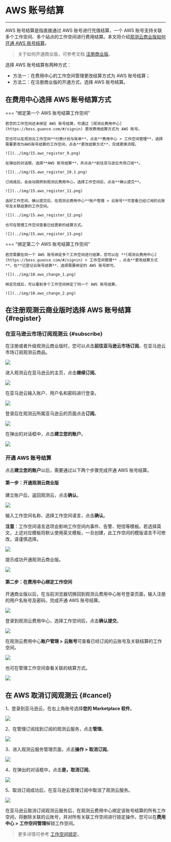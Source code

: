 # AWS 账号结算
---

AWS 账号结算是指直接通过 AWS 账号进行充值结算，一个 AWS 账号支持关联多个工作空间、多个站点的工作空间进行费用结算。本文将介绍<u>观测云商业版如何开通 AWS 账号结算</u>。

> 关于如何开通商业版，可参考文档 [注册商业版](../../billing/commercial-register.md)。

选择 AWS 账号结算有两种方式：

- 方法一：在费用中心的工作空间管理更改结算方式为 AWS 账号结算；   
- 方法二：在注册商业版的开通方式，选择 AWS 账号结算。

## 在费用中心选择 AWS 账号结算方式

=== "绑定第一个 AWS 账号结算工作空间"

    若您的工作空间还未绑定 AWS 账号结算，可通过 [观测云费用中心](https://boss.guance.com/#/signin) 更改费用结算方式为 AWS 账号。

    您也可以在观测云工作空间**付费计划与账单**，点击**费用中心 > 工作空间管理**，选择需要更改为AWS账号结算的工作空间，点击**更改结算方式**，完成更换流程。

    ![](../img/15.aws_register_9.png)

    在弹出的对话框，选择**AWS 账号结算**，并点击**前往亚马逊云市场订阅**。

    ![](../img/15.aws_register_10.1.png)

    订阅成后，会自动跳转到观测云费用中心，选择工作空间后，点击**确认提交**。

    ![](../img/15.aws_register_11.png)

    选好工作空间，确认提交后，在观测云费用中心**账户管理 > 云账号**可查看已经订阅的云账号及关联结算的工作空间。

    ![](../img/15.aws_register_12.png)

    也可在管理工作空间查看已经更新的结算方式。

    ![](../img/15.aws_register_13.png)

=== "绑定第二个 AWS 账号结算工作空间"

    若您需要在同一个 AWS 账号绑定多个工作空间进行结算，您可以在 **[观测云费用中心](https://boss.guance.com/#/signin) > 工作空间管理** ，点击**更改结算方式**，在**已登记云账号结算**，选择需要绑定的 AWS 账号即可。

    ![](../img/10.aws_change_1.png)

    绑定完成后，可以看到多个工作空间绑定了同一个 AWS 账号结算。

    ![](../img/10.aws_change_2.png)

## 在注册观测云商业版时选择 AWS 账号结算 {#register}

### 在亚马逊云市场订阅观测云 {#subscribe}

在注册或者升级观测云商业版时，您可以点击**前往亚马逊云市场订阅**，在亚马逊云市场订阅观测云商品。

![](../img/15.aws_register_4.png)

进入观测云在亚马逊云的主页，点击**继续订阅**。

![](../img/8.space_4.png)

在亚马逊云输入账户、用户名和密码进行登录。

![](../img/8.space_5.png)

登录后在观测云所属亚马逊云的页面点击**订阅**。

![](../img/8.space_8.png)

在弹出的对话框中，点击**建立您的账户**。

![](../img/8.space_9.png)

### 开通 AWS 账号结算

点击**建立您的账户**以后，需要通过以下两个步骤完成开通 AWS 账号结算。

#### 第一步：开通观测云商业版

建立账户后，返回观测云，点击**确认**。

![](../img/15.aws_register_6.1.png)

输入工作空间名称、选择工作空间语言，点击**确认**。

**注意**：工作空间语言选项会影响工作空间内事件、告警、短信等模板。若选择英文，上述对应模板将默认使用英文模板，一旦创建，此工作空间的模版语言不可修改，请谨慎选择。

![](../img/15.aws_register_7.png)

提示成功开通观测云商业版。

![](../img/15.aws_register_8.png)

#### 第二步：在费用中心绑定工作空间

开通商业版以后，在当前浏览器切换回到观测云费用中心账号登录页面，输入注册的用户名账号及密码，完成开通 AWS 账号结算。

![](../img/15.aws_register_5.png)

登录到观测云费用中心，选择工作空间后，点击**确认提交**。

![](../img/15.aws_register_11.png)

在观测云费用中心**账户管理 > 云账号**可查看已经订阅的云账号及关联结算的工作空间。

![](../img/15.aws_register_12.png)

也可在管理工作空间查看关联的结算方式。

![](../img/15.aws_register_13.png)


## 在 AWS 取消订阅观测云 {#cancel}

1、登录到亚马逊云，在右上角账号选择**您的 Marketplace 软件**。

![](../img/8.space_13.png)

2、在管理订阅找到订阅的观测云服务，点击**管理**。

![](../img/8.space_14.png)

3、进入观测云服务管理页面，点击**操作 > 取消订阅**。

![](../img/8.space_15.png)

4、在弹出的对话框中，点击**是，取消订阅**。

![](../img/8.space_16.png)

5、取消订阅成功后，在亚马逊云管理订阅中取消了观测云服务。

![](../img/8.space_17.png)

在亚马逊云取消订阅观测云服务后，在观测云费用中心绑定该账号结算的所有工作空间，将删除关联的云账号，并对所有关联工作空间进行锁定操作，您可以在**费用中心 > 工作空间管理**解锁工作空间。

> 更多详情可参考 [工作空间锁定](../cost-center/workspace-management.md#lock)。

